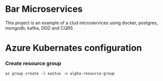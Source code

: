 # Bar Microservices

This project is an example of a clud microservices using docker, postgres, mongodb, kafka, DDD and CQRS


# Azure Kubernates configuration

### Create resource group
``` az group create -l eastus -n alpha-resource-group ```

